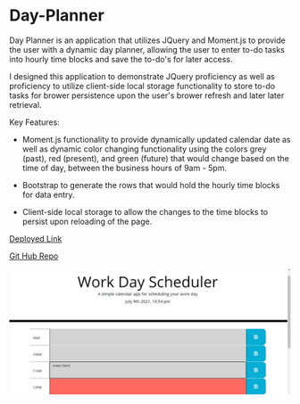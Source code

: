 # Day-Planner
Day Planner is an application that utilizes JQuery and Moment.js to provide the user with a dynamic day planner, allowing the user to enter to-do tasks into hourly time blocks and save the to-do's for later access.

I designed this application to demonstrate JQuery proficiency as well as proficiency to utilize client-side local storage functionality to store to-do tasks for brower persistence upon the user's brower refresh and later later retrieval.

Key Features:

- Moment.js functionality to provide dynamically updated calendar date as well as dynamic color changing functionality using the colors grey (past), red (present), and green (future) that would change based on the time of day, between the business hours of 9am - 5pm.

- Bootstrap to generate the rows that would hold the hourly time blocks for data entry.

- Client-side local storage to allow the changes to the time blocks to persist upon reloading of the page.

[Deployed Link](https://mus-ali1.github.io/Day-Planner/)

[Git Hub Repo](https://github.com/mus-ali1/Day-Planner)

![website image](./assets/Images/dayplanner.png)

